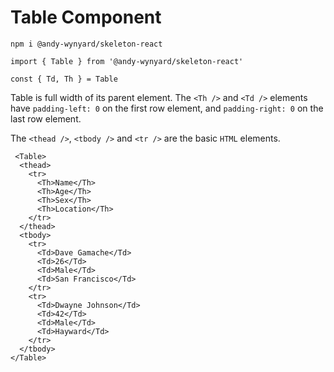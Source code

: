 # Table Component

`npm i @andy-wynyard/skeleton-react`

`import { Table } from '@andy-wynyard/skeleton-react'`

`const { Td, Th } = Table`

Table is full width of its parent element. The `<Th />` and `<Td />` elements have `padding-left: 0` on the first row element, and `padding-right: 0` on the last row element.

The `<thead />`, `<tbody />` and `<tr />` are the basic `HTML` elements.

```
 <Table>
  <thead>
    <tr>
      <Th>Name</Th>
      <Th>Age</Th>
      <Th>Sex</Th>
      <Th>Location</Th>
    </tr>
  </thead>
  <tbody>
    <tr>
      <Td>Dave Gamache</Td>
      <Td>26</Td>
      <Td>Male</Td>
      <Td>San Francisco</Td>
    </tr>
    <tr>
      <Td>Dwayne Johnson</Td>
      <Td>42</Td>
      <Td>Male</Td>
      <Td>Hayward</Td>
    </tr>
  </tbody>
</Table>
```
